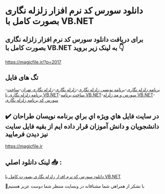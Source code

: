 # دانلود سورس کد نرم افزار زلزله نگاری بصورت کامل با VB.NET

## برای دریافت دانلود سورس کد نرم افزار زلزله نگاری بصورت کامل با VB.NET به لینک زیر بروید 👇

https://magicfile.ir/?p=2017

## تگ های فایل

-[برنامه زلزله نگاری](https://magicfile.ir/product/%d8%b3%d9%88%d8%b1%d8%b3-%da%a9%d8%af-%d9%86%d8%b1%d9%85-%d8%a7%d9%81%d8%b2%d8%a7%d8%b1-%d8%b2%d9%84%d8%b2%d9%84%d9%87-%d9%86%da%af%d8%a7%d8%b1%d9%8a/)-[برنامه نویسی زلزله نگاری](https://magicfile.ir/product/%d8%b3%d9%88%d8%b1%d8%b3-%da%a9%d8%af-%d9%86%d8%b1%d9%85-%d8%a7%d9%81%d8%b2%d8%a7%d8%b1-%d8%b2%d9%84%d8%b2%d9%84%d9%87-%d9%86%da%af%d8%a7%d8%b1%d9%8a/)-[زلزله نگاری](https://magicfile.ir/product/%d8%b3%d9%88%d8%b1%d8%b3-%da%a9%d8%af-%d9%86%d8%b1%d9%85-%d8%a7%d9%81%d8%b2%d8%a7%d8%b1-%d8%b2%d9%84%d8%b2%d9%84%d9%87-%d9%86%da%af%d8%a7%d8%b1%d9%8a/)-[زلزله نگاری تهران](https://magicfile.ir/product/%d8%b3%d9%88%d8%b1%d8%b3-%da%a9%d8%af-%d9%86%d8%b1%d9%85-%d8%a7%d9%81%d8%b2%d8%a7%d8%b1-%d8%b2%d9%84%d8%b2%d9%84%d9%87-%d9%86%da%af%d8%a7%d8%b1%d9%8a/)-[ساخت برنامه زلزله نگاری با VB.NET](https://magicfile.ir/product/%d8%b3%d9%88%d8%b1%d8%b3-%da%a9%d8%af-%d9%86%d8%b1%d9%85-%d8%a7%d9%81%d8%b2%d8%a7%d8%b1-%d8%b2%d9%84%d8%b2%d9%84%d9%87-%d9%86%da%af%d8%a7%d8%b1%d9%8a/)-[ساخت برنامه VB.NET](https://magicfile.ir/product/%d8%b3%d9%88%d8%b1%d8%b3-%da%a9%d8%af-%d9%86%d8%b1%d9%85-%d8%a7%d9%81%d8%b2%d8%a7%d8%b1-%d8%b2%d9%84%d8%b2%d9%84%d9%87-%d9%86%da%af%d8%a7%d8%b1%d9%8a/)-[سورس و مد زلزله VB.NET](https://magicfile.ir/product/%d8%b3%d9%88%d8%b1%d8%b3-%da%a9%d8%af-%d9%86%d8%b1%d9%85-%d8%a7%d9%81%d8%b2%d8%a7%d8%b1-%d8%b2%d9%84%d8%b2%d9%84%d9%87-%d9%86%da%af%d8%a7%d8%b1%d9%8a/)-[سورس کد برنامه زلزله نگاری](https://magicfile.ir/product/%d8%b3%d9%88%d8%b1%d8%b3-%da%a9%d8%af-%d9%86%d8%b1%d9%85-%d8%a7%d9%81%d8%b2%d8%a7%d8%b1-%d8%b2%d9%84%d8%b2%d9%84%d9%87-%d9%86%da%af%d8%a7%d8%b1%d9%8a/)

## ✔️ در سايت فايل هاي ويژه اي براي برنامه نويسان طراحان دانشجويان و دانش آموزان قرار داده ايم از بقيه فايل سايت نيز ديدن فرماييد

https://magicfile.ir


## لينک دانلود اصلي 📥 :

[دانلود سورس کد نرم افزار زلزله نگاری بصورت کامل با VB.NET](https://magicfile.ir/product/%d8%b3%d9%88%d8%b1%d8%b3-%da%a9%d8%af-%d9%86%d8%b1%d9%85-%d8%a7%d9%81%d8%b2%d8%a7%d8%b1-%d8%b2%d9%84%d8%b2%d9%84%d9%87-%d9%86%da%af%d8%a7%d8%b1%d9%8a/) 


🙏با تشکر از همراهي شما مشتاقانه در وبسایت منتظر شما دوست عزیز هستیم

